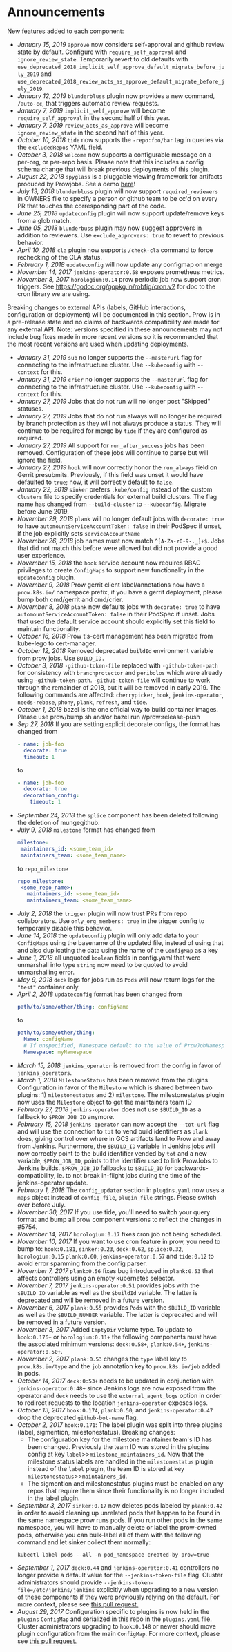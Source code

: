 # Announcements

New features added to each component:

 - *January 15, 2019* `approve` now considers self-approval and github review
   state by default. Configure with `require_self_approval` and
   `ignore_review_state`. Temporarily revert to old defaults with `use_deprecated_2018_implicit_self_approve_default_migrate_before_july_2019` and `use_deprecated_2018_review_acts_as_approve_default_migrate_before_july_2019`.
 - *January 12, 2019* `blunderbluss` plugin now provides a new command, `/auto-cc`,
   that triggers automatic review requests.
 - *January 7, 2019* `implicit_self_approve` will become `require_self_approval` in
   the second half of this year.
 - *January 7, 2019* `review_acts_as_approve` will become `ignore_review_state` in
   the second half of this year.
 - *October 10, 2018* `tide` now supports the `-repo:foo/bar` tag in queries via
   the `excludedRepos` YAML field.
 - *October 3, 2018* `welcome` now supports a configurable message on a per-org,
   or per-repo basis. Please note that this includes a config schema change that
   will break previous deployments of this plugin.
 - *August 22, 2018* `spyglass` is a pluggable viewing framework for artifacts
   produced by Prowjobs. See a demo [here](https://prow.k8s.io/view/gcs/kubernetes-jenkins/logs/ci-kubernetes-e2e-gce-large-performance/121)!
 - *July 13, 2018* `blunderbluss` plugin will now support `required_reviewers` in
   OWNERS file to specify a person or github team to be cc'd on every PR that
   touches the corresponding part of the code.
 - *June 25, 2018* `updateconfig` plugin will now support update/remove keys
   from a glob match.
 - *June 05, 2018* `blunderbuss` plugin may now suggest approvers in addition
   to reviewers. Use `exclude_approvers: true` to revert to previous behavior.
 - *April 10, 2018* `cla` plugin now supports `/check-cla` command
   to force rechecking of the CLA status.
 - *February 1, 2018* `updateconfig` will now update any configmap on merge
 - *November 14, 2017* `jenkins-operator:0.58` exposes prometheus metrics.
 - *November 8, 2017* `horologium:0.14` prow periodic job now support cron
   triggers. See https://godoc.org/gopkg.in/robfig/cron.v2 for doc to the
   cron library we are using.

Breaking changes to external APIs (labels, GitHub interactions, configuration
or deployment) will be documented in this section. Prow is in a pre-release
state and no claims of backwards compatibility are made for any external API.
Note: versions specified in these announcements may not include bug fixes made
in more recent versions so it is recommended that the most recent versions are
used when updating deployments.

 - *January 31, 2019* `sub` no longer supports the `--masterurl` flag for connecting
   to the infrastructure cluster. Use `--kubeconfig` with `--context` for this.
 - *January 31, 2019* `crier` no longer supports the `--masterurl` flag for connecting
   to the infrastructure cluster. Use `--kubeconfig` with `--context` for this.
 - *January 27, 2019* Jobs that do not run will no longer post "Skipped" statuses.
 - *January 27, 2019* Jobs that do not run always will no longer be required by
   branch protection as they will not always produce a status. They will continue
   to be required for merge by `tide` if they are configured as required.
 - *January 27, 2019* All support for `run_after_success` jobs has been removed.
   Configuration of these jobs will continue to parse but will ignore the field.
 - *January 27, 2019* `hook` will now correctly honor the `run_always` field on Gerrit
   presubmits. Previously, if this field was unset it would have defaulted to `true`; now,
   it will correctly default to `false`.
 - *January 22, 2019* `sinker` prefers `.kube/config` instead of the custom `Clusters`
   file to specify credentials for external build clusters. The flag name has changed
   from `--build-cluster` to `--kubeconfig`. Migrate before June 2019.
 - *November 29, 2018* `plank` will no longer default jobs with `decorate: true`
   to have `automountServiceAccountToken: false` in their PodSpec if unset, if the
   job explicitly sets `serviceAccountName`
 - *November 26, 2018* job names must now match `^[A-Za-z0-9-._]+$`. Jobs that did not
   match this before were allowed but did not provide a good user experience.
 - *November 15, 2018* the `hook` service account now requires RBAC privileges
   to create `ConfigMaps` to support new functionality in the `updateconfig` plugin.
 - *November 9, 2018* Prow gerrit client label/annotations now have a `prow.k8s.io/` namespace
    prefix, if you have a gerrit deployment, please bump both cmd/gerrit and cmd/crier.
 - *November 8, 2018* `plank` now defaults jobs with `decorate: true` to have
   `automountServiceAccountToken: false` in their PodSpec if unset. Jobs that used the default
   service account should explicitly set this field to maintain functionality.
 - *October 16, 2018* Prow tls-cert management has been migrated from kube-lego to cert-manager.
 - *October 12, 2018* Removed deprecated `buildId` environment variable from prow jobs. Use `BUILD_ID.`
 - *October 3, 2018* `-github-token-file` replaced with
    `-github-token-path` for consistency with `branchprotector` and
    `peribolos` which were already using `-github-token-path`.
    `-github-token-file` will continue to work through the remainder
    of 2018, but it will be removed in early 2019.  The following
    commands are affected: `cherrypicker`, `hook`, `jenkins-operator`,
    `needs-rebase`, `phony`, `plank`, `refresh`, and `tide`.
 - *October 1, 2018* bazel is the one official way to build container images.
    Please use prow/bump.sh and/or bazel run //prow:release-push
 - *Sep 27, 2018* If you are setting explicit decorate configs, the format has changed from
    ```yaml
    - name: job-foo
      decorate: true
      timeout: 1
    ```
    to
    ```yaml
    - name: job-foo
      decorate: true
      decoration_config:
        timeout: 1
    ```
 - *September 24, 2018* the `splice` component has been deleted following the
   deletion of mungegithub.
 - *July 9, 2018* `milestone` format has changed from
    ```yaml
    milestone:
     maintainers_id: <some_team_id>
     maintainers_team: <some_team_name>
    ```
    to `repo_milestone`
    ```yaml
    repo_milestone:
     <some_repo_name>:
       maintainers_id: <some_team_id>
       maintainers_team: <some_team_name>
    ```
 - *July 2, 2018* the `trigger` plugin will now trust PRs from repo
   collaborators. Use `only_org_members: true` in the trigger config to
   temporarily disable this behavior.
 - *June 14, 2018* the `updateconfig` plugin will only add data to your `ConfigMaps`
   using the basename of the updated file, instead of using that and also duplicating
   the data using the name of the `ConfigMap` as a key
 - *June 1, 2018* all unquoted `boolean` fields in config.yaml that were unmarshall
   into type `string` now need to be quoted to avoid unmarshalling error.
 - *May 9, 2018* `deck` logs for jobs run as `Pods` will now return logs for the
   `"test"` container only.
 - *April 2, 2018* `updateconfig` format has been changed from
   ```yaml
   path/to/some/other/thing: configName
   ```
   to
   ```yaml
   path/to/some/other/thing:
     Name: configName
     # If unspecified, Namespace default to the value of ProwJobNamespace.
     Namespace: myNamespace
   ```
 - *March 15, 2018* `jenkins_operator` is removed from the config in favor of
   `jenkins_operators`.
 - *March 1, 2018* `MilestoneStatus` has been removed from the plugins Configuration
   in favor of the `Milestone` which is shared between two plugins: 1) `milestonestatus`
   and 2) `milestone`.  The milestonestatus plugin now uses the `Milestone` object to
   get the maintainers team ID
 - *February 27, 2018* `jenkins-operator` does not use `$BUILD_ID` as a fallback
   to `$PROW_JOB_ID` anymore.
 - *February 15, 2018* `jenkins-operator` can now accept the `--tot-url` flag
   and will use the connection to `tot` to vend build identifiers as `plank`
   does, giving control over where in GCS artifacts land to Prow and away from
   Jenkins. Furthermore, the `$BUILD_ID` variable in Jenkins jobs will now
   correctly point to the build identifier vended by `tot` and a new variable,
   `$PROW_JOB_ID`, points to the identifier used to link ProwJobs to Jenkins builds.
   `$PROW_JOB_ID` fallbacks to `$BUILD_ID` for backwards-compatibility, ie. to
   not break in-flight jobs during the time of the jenkins-operator update.
 - *February 1, 2018* The `config_updater` section in `plugins.yaml`
 now uses a `maps` object instead of `config_file`, `plugin_file` strings.
 Please switch over before July.
 - *November 30, 2017* If you use tide, you'll need to switch your query format
 and bump all prow component versions to reflect the changes in #5754.
 - *November 14, 2017* `horologium:0.17` fixes cron job not being scheduled.
 - *November 10, 2017* If you want to use cron feature in prow, you need to bump to:
 `hook:0.181`, `sinker:0.23`, `deck:0.62`, `splice:0.32`, `horologium:0.15`
 `plank:0.60`, `jenkins-operator:0.57` and `tide:0.12` to avoid error spamming from
 the config parser.
 - *November 7, 2017* `plank:0.56` fixes bug introduced in `plank:0.53` that
   affects controllers using an empty kubernetes selector.
 - *November 7, 2017* `jenkins-operator:0.51` provides jobs with the `$BUILD_ID`
   variable as well as the `$buildId` variable. The latter is deprecated and will
   be removed in a future version.
 - *November 6, 2017* `plank:0.55` provides `Pods` with the `$BUILD_ID` variable
   as well as the `$BUILD_NUMBER` variable. The latter is deprecated and will be
   removed in a future version.
 - *November 3, 2017* Added `EmptyDir` volume type. To update to `hook:0.176+`
   or `horologium:0.11+` the following components must have the associated
   minimum versions: `deck:0.58+`, `plank:0.54+`, `jenkins-operator:0.50+`.
 - *November 2, 2017* `plank:0.53` changes the `type` label key to `prow.k8s.io/type`
   and the `job` annotation key to `prow.k8s.io/job` added in pods.
 - *October 14, 2017* `deck:0:53+` needs to be updated in conjunction with
   `jenkins-operator:0:48+` since Jenkins logs are now exposed from the
   operator and `deck` needs to use the `external_agent_logs` option in order
   to redirect requests to the location `jenkins-operator` exposes logs.
 - *October 13, 2017* `hook:0.174`, `plank:0.50`, and `jenkins-operator:0.47`
   drop the deprecated `github-bot-name` flag.
 - *October 2, 2017* `hook:0.171`: The label plugin was split into three
   plugins (label, sigmention, milestonestatus). Breaking changes:
   - The configuration key for the milestone maintainer team's ID has been
   changed. Previously the team ID was stored in the plugins config at key
   `label`>>`milestone_maintainers_id`. Now that the milestone status labels are
   handled in the `milestonestatus` plugin instead of the `label` plugin, the
   team ID is stored at key `milestonestatus`>>`maintainers_id`.
   - The sigmention and milestonestatus plugins must be enabled on any repos
   that require them since their functionality is no longer included in the
   label plugin.
 - *September 3, 2017* `sinker:0.17` now deletes pods labeled by `plank:0.42` in
   order to avoid cleaning up unrelated pods that happen to be found in the
   same namespace prow runs pods. If you run other pods in the same namespace,
   you will have to manually delete or label the prow-owned pods, otherwise you
   can bulk-label all of them with the following command and let sinker collect
   them normally:
   ```
   kubectl label pods --all -n pod_namespace created-by-prow=true
   ```
 - *September 1, 2017* `deck:0.44` and `jenkins-operator:0.41` controllers
   no longer provide a default value for the `--jenkins-token-file` flag.
   Cluster administrators should provide `--jenkins-token-file=/etc/jenkins/jenkins`
   explicitly when upgrading to a new version of these components if they were
   previously relying on the default. For more context, please see
   [this pull request.](https://github.com/kubernetes/test-infra/pull/4210)
 - *August 29, 2017* Configuration specific to plugins is now held in the
   `plugins` `ConfigMap` and serialized in this repo in the `plugins.yaml` file.
   Cluster administrators upgrading to `hook:0.148` or newer should move
   plugin configuration from the main `ConfigMap`. For more context, please see
   [this pull request.](https://github.com/kubernetes/test-infra/pull/4213)

